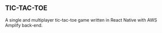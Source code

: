 ## TIC-TAC-TOE

A single and multiplayer tic-tac-toe game written in React Native with AWS Amplify back-end.
